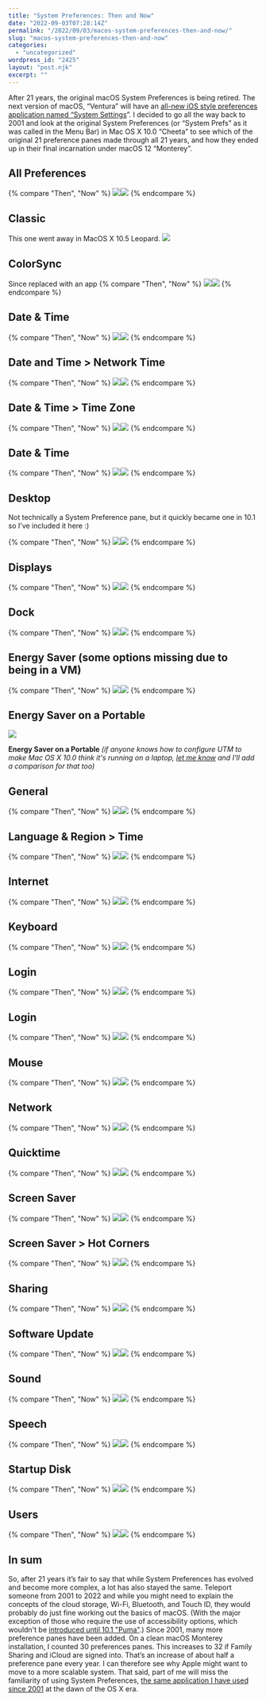 ```yaml
---
title: "System Preferences: Then and Now"
date: "2022-09-03T07:28:14Z"
permalink: "/2022/09/03/macos-system-preferences-then-and-now/"
slug: "macos-system-preferences-then-and-now"
categories:
  - "uncategorized"
wordpress_id: "2425"
layout: "post.njk"
excerpt: ""
---
```


After 21 years, the original macOS System Preferences is being retired. The next version of macOS, “Ventura” will have an [all-new iOS style preferences application named “System Settings](https://www.macworld.com/article/803390/macos-ventura-system-preferences-settings.html)”. I decided to go all the way back to 2001 and look at the original System Preferences (or “System Prefs” as it was called in the Menu Bar) in Mac OS X 10.0 “Cheeta” to see which of the original 21 preference panes made through all 21 years, and how they ended up in their final incarnation under macOS 12 “Monterey”.  

## All Preferences
{% compare "Then", "Now" %}
![](/wp-content/uploads/2022/09/all.png)![](/wp-content/uploads/2022/09/all-1.png)
{% endcompare %}

## Classic
This one went away in MacOS X 10.5 Leopard.
![](/wp-content/uploads/2022/09/classic-1.png)

## ColorSync

Since replaced with an app
{% compare "Then", "Now" %}
![](/wp-content/uploads/2022/09/colorsync.png)![](/wp-content/uploads/2022/09/colorsync-1.png)
{% endcompare %}

## Date & Time
{% compare "Then", "Now" %}
![](/wp-content/uploads/2022/09/date-and-time-1.png)![](/wp-content/uploads/2022/09/date-and-time.png)
{% endcompare %}

## Date and Time > Network Time
{% compare "Then", "Now" %}
![](/wp-content/uploads/2022/09/date-and-time-3-1.png)![](/wp-content/uploads/2022/09/date-and-time-5.png)
{% endcompare %}

## Date & Time > Time Zone
{% compare "Then", "Now" %}
![](/wp-content/uploads/2022/09/date-and-time2-1.png)![](/wp-content/uploads/2022/09/date-and-time2-2.png)
{% endcompare %}

## Date & Time
{% compare "Then", "Now" %}
![](/wp-content/uploads/2022/09/date-and-time-4.png)![](/wp-content/uploads/2022/09/date-and-time-4-1.png)
{% endcompare %}

## Desktop

Not technically a System Preference pane, but it quickly became one in 10.1 so I've included it here :)

{% compare "Then", "Now" %}
![](/wp-content/uploads/2022/09/desktop.png)![](/wp-content/uploads/2022/09/desktop-1.png)
{% endcompare %}

## Displays
{% compare "Then", "Now" %}
![](/wp-content/uploads/2022/09/displays.png)![](/wp-content/uploads/2022/09/displays2.png)
{% endcompare %}

## Dock
{% compare "Then", "Now" %}
![](/wp-content/uploads/2022/09/dock.png)![](/wp-content/uploads/2022/09/dock-1.png)
{% endcompare %}

## Energy Saver (some options missing due to being in a VM)
{% compare "Then", "Now" %}
![](/wp-content/uploads/2022/09/energy-saver.png)![](/wp-content/uploads/2022/09/energy-saver-1.png)
{% endcompare %}

## Energy Saver on a Portable
![](/wp-content/uploads/2022/09/energy-saver-laptop.png?w=1024)

**Energy Saver on a Portable** _(if anyone knows how to configure UTM to make Mac OS X 10.0 think it's running on a laptop, [let me know](mailto:contact@marc.wickens.org.uk) and I'll add a comparison for that too)_

## General
{% compare "Then", "Now" %}
![](/wp-content/uploads/2022/09/general.png)![](/wp-content/uploads/2022/09/general-1.png)
{% endcompare %}

## Language & Region > Time
{% compare "Then", "Now" %}
![](/wp-content/uploads/2022/09/international-2.png)![](/wp-content/uploads/2022/09/international2.png)
{% endcompare %}

<!-- stopped for a burger -->

## Internet
{% compare "Then", "Now" %}
![](/wp-content/uploads/2022/09/internet.png)![](/wp-content/uploads/2022/09/internet-1.png)
{% endcompare %}

## Keyboard
{% compare "Then", "Now" %}
![](/wp-content/uploads/2022/09/keyboard.png)![](/wp-content/uploads/2022/09/keyboard-1.png)
{% endcompare %}

## Login
{% compare "Then", "Now" %}
![](/wp-content/uploads/2022/09/login.png)![](/wp-content/uploads/2022/09/login-users2.png)
{% endcompare %}

## Login
{% compare "Then", "Now" %}
![](/wp-content/uploads/2022/09/login2.png)![](/wp-content/uploads/2022/09/login-users4.png)
{% endcompare %}

## Mouse
{% compare "Then", "Now" %}
![](/wp-content/uploads/2022/09/mouse.png)![](/wp-content/uploads/2022/09/mouse-1.png)
{% endcompare %}

## Network
{% compare "Then", "Now" %}
![](/wp-content/uploads/2022/09/network.png)![](/wp-content/uploads/2022/09/network-1.png)
{% endcompare %}

## Quicktime
{% compare "Then", "Now" %}
![](/wp-content/uploads/2022/09/quicktime.png)![](/wp-content/uploads/2022/09/discontinued-1.png)
{% endcompare %}

## Screen Saver
{% compare "Then", "Now" %}
![](/wp-content/uploads/2022/09/screen-saver.png)![](/wp-content/uploads/2022/09/screen-saver-1.png)
{% endcompare %}

## Screen Saver > Hot Corners
{% compare "Then", "Now" %}
![](/wp-content/uploads/2022/09/screen-saver3.png)![](/wp-content/uploads/2022/09/screen-saver2.png)
{% endcompare %}

## Sharing
{% compare "Then", "Now" %}
![](/wp-content/uploads/2022/09/sharing.png)![](/wp-content/uploads/2022/09/sharing-1.png)
{% endcompare %}

## Software Update
{% compare "Then", "Now" %}
![](/wp-content/uploads/2022/09/software-update.png)![](/wp-content/uploads/2022/09/software-update-1.png)
{% endcompare %}

## Sound
{% compare "Then", "Now" %}
![](/wp-content/uploads/2022/09/sound.png)![](/wp-content/uploads/2022/09/sound-1.png)
{% endcompare %}

## Speech
{% compare "Then", "Now" %}
![](/wp-content/uploads/2022/09/speech2.png)![](/wp-content/uploads/2022/09/sound2-1.png)
{% endcompare %}

## Startup Disk
{% compare "Then", "Now" %}
![](/wp-content/uploads/2022/09/startup-disk.png)![](/wp-content/uploads/2022/09/startup-disk-2.png)
{% endcompare %}

## Users
{% compare "Then", "Now" %}
![](/wp-content/uploads/2022/09/users.png)![](/wp-content/uploads/2022/09/login-users.png)
{% endcompare %}


## In sum
So, after 21 years it’s fair to say that while System Preferences has evolved and become more complex, a lot has also stayed the same. Teleport someone from 2001 to 2022 and while you might need to explain the concepts of the cloud storage, Wi-Fi, Bluetooth, and Touch ID, they would probably do just fine working out the basics of macOS. (With the major exception of those who require the use of accessibility options, which wouldn't be [introduced until 10.1 "Puma"](https://arstechnica.com/gadgets/2001/10/macosx-10-1/).) Since 2001, many more preference panes have been added. On a clean macOS Monterey installation, I counted 30 preferences panes. This increases to 32 if Family Sharing and iCloud are signed into. That’s an increase of about half a preference pane every year. I can therefore see why Apple might want to move to a more scalable system. That said, part of me will miss the familiarity of using System Preferences, [the same application I have used since 2001](https://imarc.co.uk/2021/03/27/20-years-of-macos/) at the dawn of the OS X era.
